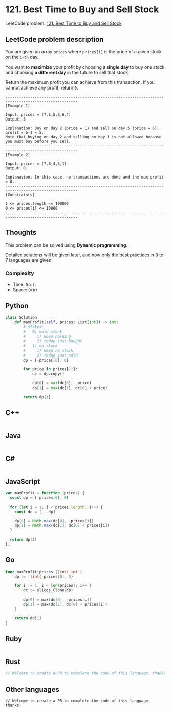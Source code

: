 # 121. Best Time to Buy and Sell Stock
LeetCode problem: [121. Best Time to Buy and Sell Stock](https://leetcode.com/problems/best-time-to-buy-and-sell-stock/)

## LeetCode problem description
You are given an array `prices` where `prices[i]` is the price of a given stock on the `i-th` day.

You want to **maximize** your profit by choosing **a single day** to buy one stock and choosing **a different day** in the future to sell that stock.

Return the maximum profit you can achieve from this transaction. If you cannot achieve any profit, return `0`.

```
------------------------------------------------------------------------------------------------------
[Example 1]

Input: prices = [7,1,5,3,6,4]
Output: 5

Explanation: Buy on day 2 (price = 1) and sell on day 5 (price = 6), profit = 6-1 = 5.
Note that buying on day 2 and selling on day 1 is not allowed because you must buy before you sell.
------------------------------------------------------------------------------------------------------
[Example 2]

Input: prices = [7,6,4,3,1]
Output: 0

Explanation: In this case, no transactions are done and the max profit = 0.
------------------------------------------------------------------------------------------------------
[Constraints]

1 <= prices.length <= 100000
0 <= prices[i] <= 10000
------------------------------------------------------------------------------------------------------
```

## Thoughts
This problem can be solved using **Dynamic programming**.

Detailed solutions will be given later, and now only the best practices in 3 to 7 languages are given.

### Complexity
* Time: `O(n)`.
* Space: `O(n)`.

## Python
```python
class Solution:
    def maxProfit(self, prices: List[int]) -> int:
        # states:
        #   0: hold stock
        #     1) keep holding
        #     2) today just bought
        #   1: no stock
        #     1) keep no stock
        #     2) today just sold
        dp = [-prices[0], 0]

        for price in prices[1:]:
            dc = dp.copy()

            dp[0] = max(dc[0], -price)
            dp[1] = max(dc[1], dc[0] + price)

        return dp[1]
```

## C++
```cpp

```

## Java
```java

```

## C#
```c#

```

## JavaScript
```javascript
var maxProfit = function (prices) {
  const dp = [-prices[0], 0]

  for (let i = 1; i < prices.length; i++) {
    const dc = [...dp]

    dp[0] = Math.max(dc[0], -prices[i])
    dp[1] = Math.max(dc[1], dc[0] + prices[i])
  }

  return dp[1]
};
```

## Go
```go
func maxProfit(prices []int) int {
    dp := []int{-prices[0], 0}

    for i := 1; i < len(prices); i++ {
        dc := slices.Clone(dp)

        dp[0] = max(dc[0], -prices[i])
        dp[1] = max(dc[1], dc[0] + prices[i])
    }

    return dp[1]
}
```

## Ruby
```ruby
```

## Rust
```rust
// Welcome to create a PR to complete the code of this language, thanks!
```

## Other languages
```
// Welcome to create a PR to complete the code of this language, thanks!
```
